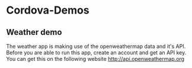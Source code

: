 # Cordova-Demos

## Weather demo
The weather app is making use of the openweathermap data and it's API. Before you are able to run this app, create an account and get an API key. You can get this on the following website http://api.openweathermap.org 
